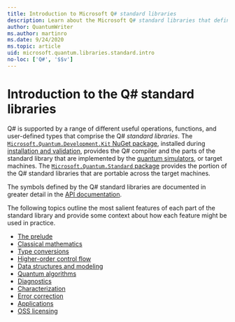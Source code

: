 ```yaml
---
title: Introduction to Microsoft Q# standard libraries
description: Learn about the Microsoft Q# standard libraries that define the operations, functions and data types used in quantum programs. 
author: QuantumWriter
ms.author: martinro
ms.date: 9/24/2020
ms.topic: article
uid: microsoft.quantum.libraries.standard.intro
no-loc: ['Q#', '$$v']
---
```


# Introduction to the Q# standard libraries

Q# is supported by a range of different useful operations, functions, and user-defined types that comprise the Q# *standard libraries*.
The [`Microsoft.Quantum.Development.Kit` NuGet package](https://www.nuget.org/packages/microsoft.quantum.development.kit), installed during [installation and validation](xref:microsoft.quantum.install), provides the Q# compiler and the parts of the standard library that are implemented by the [quantum simulators](xref:microsoft.quantum.machines), or target machines.
The [`Microsoft.Quantum.Standard` package](https://www.nuget.org/packages/microsoft.quantum.standard) provides the portion of the Q# standard libraries that are portable across the target machines.

The symbols defined by the Q# standard libraries are documented in greater detail in the [API documentation](xref:microsoft.quantum.apiref-intro).

The following topics outline the most salient features of each part of the standard library and provide some context about how each feature might be used in practice.

- [The prelude](xref:microsoft.quantum.libraries.standard.prelude)
- [Classical mathematics](xref:microsoft.quantum.libraries.math)
- [Type conversions](xref:microsoft.quantum.libraries.convert)
- [Higher-order control flow](xref:microsoft.quantum.concepts.control-flow)
- [Data structures and modeling](xref:microsoft.quantum.libraries.data-structures)
- [Quantum algorithms](xref:microsoft.quantum.libraries.standard.algorithms)
- [Diagnostics](xref:microsoft.quantum.libraries.diagnostics)
- [Characterization](xref:microsoft.quantum.libraries.characterization)
- [Error correction](xref:microsoft.quantum.libraries.error-correction)
- [Applications](xref:microsoft.quantum.libraries.applications)
- [OSS licensing](xref:microsoft.quantum.libraries.licensing)

